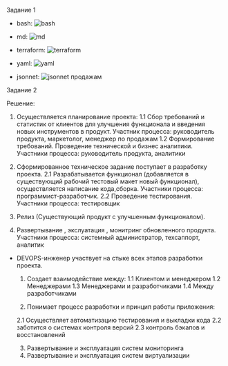 Задание 1

* bash: ![bash](https://github.com/deadmorouse/study/assets/49486347/184a0213-7649-497a-9022-c86e9a900b53)

* md: ![md](https://github.com/deadmorouse/study/assets/49486347/004acc4a-181c-4199-93a8-8586323da055)

* terraform: ![terraform](https://github.com/deadmorouse/study/assets/49486347/816521fb-0022-46c7-b6c6-16e60e806fad)

* yaml: ![yaml](https://github.com/deadmorouse/study/assets/49486347/c79db934-daee-4ab8-8252-fb240d4bc02b)

* jsonnet: ![jsonnet](https://github.com/deadmorouse/study/assets/49486347/c9e61625-772f-403a-9e89-05c4d25287cc)
 продажам



Задание 2

 Решение:

 1.  Осуществляется планирование проекта:
    1.1  Сбор требований и статистик от клиентов для улучшения функционала и введения новых инструментов в продукт.
      Участник процесса: руководитель продукта, маркетолог, менеджер по продажам
    1.2  Формирование требований. Проведение технической и бизнес аналитики.
      Участники процесса: руководитель продукта, аналитики
 
 2.  Сформированное техническое задание поступает в разработку проекта.
    2.1  Разрабатывается функционал (добавляется в существующий рабочий тестовый макет новый функционал), осуществляется написание кода,сборка.
      Участники процесса: программист-разработчик.
    2.2  Проведение тестирования.
       Участники процесса: тестировщик
  
  3.  Релиз (Существующий продукт с улучшенным функционалом).

  4.  Развертывание , экслуатация , монитринг обновленного продукта.
     Участники процесса: системный администратор, техсаппорт, аналитик


* DEVOPS-инженер участвует на стыке всех этапов разработки проекта.
  
  1. Создает взаимодействие между:
       1.1 Клиентом и менеджером
       1.2 Менеджерами
       1.3 Менеджерами и разработчиками
       1.4 Между разработчиками

  2.  Понимает процесс разработки и принцип работы приложения:
  
  2.1 Осуществляет автоматизацию тестирования и выкладки кода
        2.2 заботится о системах контроля версий
        2.3 контроль бэкапов и восстановлений
      
  3.   Развертывание и эксплуатация систем мониторинга
  4.   Развертывание и эксплуатация систем виртуализации    
